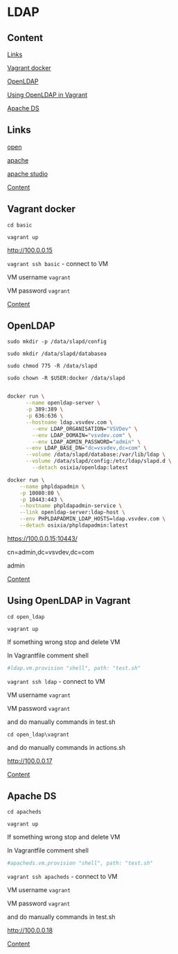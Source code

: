 # LDAP


## Content

[Links](#links)

[Vagrant docker](#vagrant-docker)

[OpenLDAP](#openldap)

[Using OpenLDAP in Vagrant](#using-openldap-in-vagrant)

[Apache DS](#apache-ds)



## Links

[open](https://www.openldap.org/)

[apache](https://directory.apache.org/)

[apache studio](https://directory.apache.org/studio/)

[Content](#content)


## Vagrant docker

`cd basic`

`vagrant up`

http://100.0.0.15

`vagrant ssh basic` - connect to VM

VM username `vagrant`

VM password `vagrant`

[Content](#content)


## OpenLDAP


`sudo mkdir -p /data/slapd/config`

`sudo mkdir /data/slapd/databasea`

`sudo chmod 775 -R /data/slapd`

`sudo chown -R $USER:docker /data/slapd`




```sh

docker run \
      --name openldap-server \
      -p 389:389 \
      -p 636:636 \
      --hostname ldap.vsvdev.com \
	    --env LDAP_ORGANISATION="VSVDev" \
	    --env LDAP_DOMAIN="vsvdev.com" \
	    --env LDAP_ADMIN_PASSWORD="admin" \
      --env LDAP_BASE_DN="dc=vsvdev,dc=com" \
      --volume /data/slapd/database:/var/lib/ldap \
      --volume /data/slapd/config:/etc/ldap/slapd.d \
	    --detach osixia/openldap:latest
```

```sh
docker run \
    --name phpldapadmin \
    -p 10080:80 \
    -p 10443:443 \
    --hostname phpldapadmin-service \
    --link openldap-server:ldap-host \
    --env PHPLDAPADMIN_LDAP_HOSTS=ldap.vsvdev.com \
    --detach osixia/phpldapadmin:latest
```


https://100.0.0.15:10443/


cn=admin,dc=vsvdev,dc=com

admin


[Content](#content)



## Using OpenLDAP in Vagrant


`cd open_ldap`

`vagrant up`

If something wrong stop and delete VM

In Vagrantfile comment shell

```ruby
#ldap.vm.provision "shell", path: "test.sh"
```

`vagrant ssh ldap` - connect to VM

VM username `vagrant`

VM password `vagrant`

and do manually commands in test.sh

`cd open_ldap\vagrant`

and do manually commands in actions.sh

http://100.0.0.17


[Content](#content)


## Apache DS

`cd apacheds`

`vagrant up`

If something wrong stop and delete VM

In Vagrantfile comment shell

```ruby
#apacheds.vm.provision "shell", path: "test.sh"
```

`vagrant ssh apacheds` - connect to VM

VM username `vagrant`

VM password `vagrant`

and do manually commands in test.sh

http://100.0.0.18

[Content](#content)